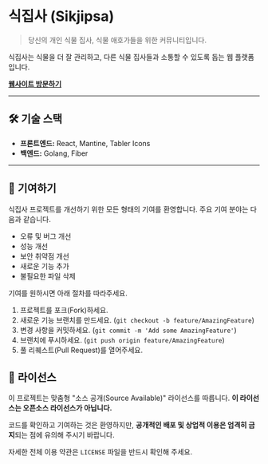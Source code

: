 # 식집사 (Sikjipsa)

> 당신의 개인 식물 집사, 식물 애호가들을 위한 커뮤니티입니다.

식집사는 식물을 더 잘 관리하고, 다른 식물 집사들과 소통할 수 있도록 돕는 웹 플랫폼입니다.

**[웹사이트 방문하기](https://www.sikjipsa.com)**

---

## 🛠️ 기술 스택

*   **프론트엔드:** React, Mantine, Tabler Icons
*   **백엔드:** Golang, Fiber

---

## 🤝 기여하기

식집사 프로젝트를 개선하기 위한 모든 형태의 기여를 환영합니다. 주요 기여 분야는 다음과 같습니다.

*   오류 및 버그 개선
*   성능 개선
*   보안 취약점 개선
*   새로운 기능 추가
*   불필요한 파일 삭제

기여를 원하시면 아래 절차를 따라주세요.

1.  프로젝트를 포크(Fork)하세요.
2.  새로운 기능 브랜치를 만드세요. (`git checkout -b feature/AmazingFeature`)
3.  변경 사항을 커밋하세요. (`git commit -m 'Add some AmazingFeature'`)
4.  브랜치에 푸시하세요. (`git push origin feature/AmazingFeature`)
5.  풀 리퀘스트(Pull Request)를 열어주세요.

## 📄 라이선스

이 프로젝트는 맞춤형 "소스 공개(Source Available)" 라이선스를 따릅니다. **이 라이선스는 오픈소스 라이선스가 아닙니다.**

코드를 확인하고 기여하는 것은 환영하지만, **공개적인 배포 및 상업적 이용은 엄격히 금지**되는 점에 유의해 주시기 바랍니다.

자세한 전체 이용 약관은 `LICENSE` 파일을 반드시 확인해 주세요.